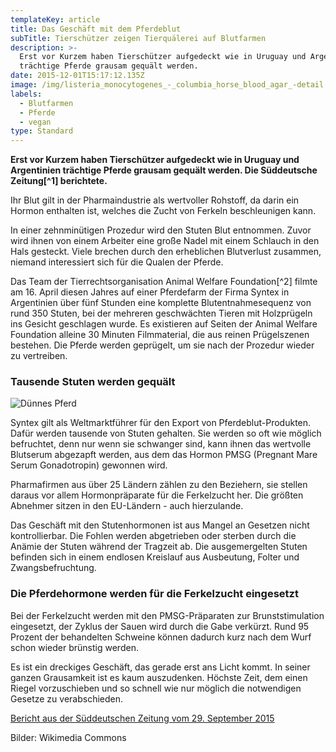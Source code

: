 ```yaml
---
templateKey: article
title: Das Geschäft mit dem Pferdeblut
subTitle: Tierschützer zeigen Tierquälerei auf Blutfarmen
description: >-
  Erst vor Kurzem haben Tierschützer aufgedeckt wie in Uruguay und Argentinien
  trächtige Pferde grausam gequält werden.
date: 2015-12-01T15:17:12.135Z
image: /img/listeria_monocytogenes_-_columbia_horse_blood_agar_-detail.jpg
labels:
  - Blutfarmen
  - Pferde
  - vegan
type: Standard
---
```


**Erst vor Kurzem haben Tierschützer aufgedeckt wie in Uruguay und Argentinien
trächtige Pferde grausam gequält werden. Die Süddeutsche Zeitung\[^1]
berichtete.**

Ihr Blut gilt in der Pharmaindustrie als wertvoller Rohstoff, da darin ein
Hormon enthalten ist, welches die Zucht von Ferkeln beschleunigen kann.

In einer zehnminütigen Prozedur wird den Stuten Blut entnommen. Zuvor wird ihnen
von einem Arbeiter eine große Nadel mit einem Schlauch in den Hals gesteckt.
Viele brechen durch den erheblichen Blutverlust zusammen, niemand interessiert
sich für die Qualen der Pferde.

Das Team der Tierrechtsorganisation Animal Welfare Foundation\[^2] filmte am 16.
April diesen Jahres auf einer Pferdefarm der Firma Syntex in Argentinien über
fünf Stunden eine komplette Blutentnahmesequenz von rund 350 Stuten, bei der
mehreren geschwächten Tieren mit Holzprügeln ins Gesicht geschlagen wurde. Es
existieren auf Seiten der Animal Welfare Foundation alleine 30 Minuten
Filmmaterial, die aus reinen Prügelszenen bestehen. Die Pferde werden geprügelt,
um sie nach der Prozedur wieder zu vertreiben.

### Tausende Stuten werden gequält

![Dünnes Pferd](/img/skinny_horse_-5910370980-.jpg 'Dünnes Pferd')

Syntex gilt als Weltmarktführer für den Export von Pferdeblut-Produkten. Dafür
werden tausende von Stuten gehalten. Sie werden so oft wie möglich befruchtet,
denn nur wenn sie schwanger sind, kann ihnen das wertvolle Blutserum abgezapft
werden, aus dem das Hormon PMSG (Pregnant Mare Serum Gonadotropin) gewonnen
wird.

Pharmafirmen aus über 25 Ländern zählen zu den Beziehern, sie stellen daraus vor
allem Hormonpräparate für die Ferkelzucht her. Die größten Abnehmer sitzen in
den EU-Ländern - auch hierzulande.

Das Geschäft mit den Stutenhormonen ist aus Mangel an Gesetzen nicht
kontrollierbar. Die Fohlen werden abgetrieben oder sterben durch die Anämie der
Stuten während der Tragzeit ab. Die ausgemergelten Stuten befinden sich in einem
endlosen Kreislauf aus Ausbeutung, Folter und Zwangsbefruchtung.

### Die Pferdehormone werden für die Ferkelzucht eingesetzt

Bei der Ferkelzucht werden mit den PMSG-Präparaten zur Brunststimulation
eingesetzt, der Zyklus der Sauen wird durch die Gabe verkürzt. Rund 95 Prozent
der behandelten Schweine können dadurch kurz nach dem Wurf schon wieder brünstig
werden.

Es ist ein dreckiges Geschäft, das gerade erst ans Licht kommt. In seiner ganzen
Grausamkeit ist es kaum auszudenken. Höchste Zeit, dem einen Riegel
vorzuschieben und so schnell wie nur möglich die notwendigen Gesetze zu
verabschieden.

[^1]:
  [Bericht aus der Süddeutschen Zeitung vom 29. September 2015](http://www.sueddeutsche.de/wirtschaft/handel-grausamer-bluttransfer-1.2668283)

[^2]: Animal [Welfare Foundation](http://animal-welfare-foundation.org/)

Bilder: Wikimedia Commons
